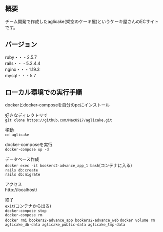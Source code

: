 ## 概要
チーム開発で作成したaglicake(架空のケーキ屋)というケーキ屋さんのECサイトです。<br>

## バージョン
ruby・・・2.5.7<br>
rails・・・5.2.4.4<br>
nginx・・・1.19.3<br>
mysql・・・5.7

## ローカル環境での実行手順
dockerとdocker-composeを自分のpcにインストール

好きなディレクトリで<br>
`git clone https://github.com/Mac0917/aglicake.git`

移動<br>
`cd aglicake`

docker-composeを実行<br>
`docker-compose up -d`

データベース作成<br>
`docker exec -it bookers2-advance_app_1 bash`(コンテナに入る)<br>
`rails db:create`<br>
`rails db:migrate`

アクセス<br>
http://localhost/

終了<br>
`exit`(コンテナから出る)<br>
`docker-compose stop`<br>
`docker-compose rm`<br>
`docker rmi bookers2-advance_app bookers2-advance_web`
`docker volume rm aglicake_db-data aglicake_public-data aglicake_tmp-data`

